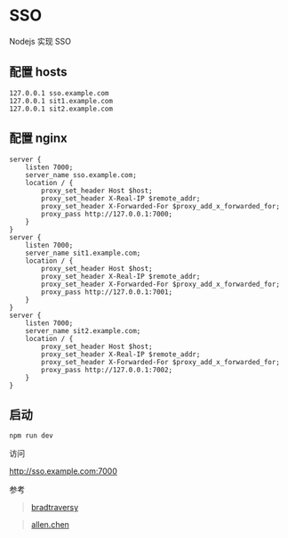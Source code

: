 # SSO

Nodejs 实现 SSO

## 配置 hosts

    127.0.0.1 sso.example.com
    127.0.0.1 sit1.example.com
    127.0.0.1 sit2.example.com

## 配置 nginx
    server {
        listen 7000;
        server_name sso.example.com;
        location / {
            proxy_set_header Host $host;
            proxy_set_header X-Real-IP $remote_addr;
            proxy_set_header X-Forwarded-For $proxy_add_x_forwarded_for;
            proxy_pass http://127.0.0.1:7000;
        }
    }
    server {
        listen 7000;
        server_name sit1.example.com;
        location / {
            proxy_set_header Host $host;
            proxy_set_header X-Real-IP $remote_addr;
            proxy_set_header X-Forwarded-For $proxy_add_x_forwarded_for;
            proxy_pass http://127.0.0.1:7001;
        }
    }
    server {
        listen 7000;
        server_name sit2.example.com;
        location / {
            proxy_set_header Host $host;
            proxy_set_header X-Real-IP $remote_addr;
            proxy_set_header X-Forwarded-For $proxy_add_x_forwarded_for;
            proxy_pass http://127.0.0.1:7002;
        }
    }

## 启动

`npm run dev`

访问

http://sso.example.com:7000

参考

> [bradtraversy](https://github.com/bradtraversy/node_passport_login)

> [allen.chen](https://github.com/chsipeng)